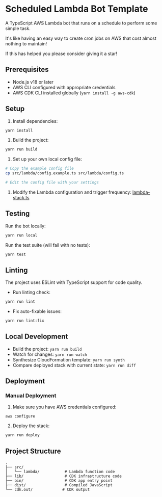 # Scheduled Lambda Bot Template

A TypeScript AWS Lambda bot that runs on a schedule to perform some simple task.

It's like having an easy way to create cron jobs on AWS that cost almost nothing to maintain!

If this has helped you please consider giving it a star!

## Prerequisites

- Node.js v18 or later
- AWS CLI configured with appropriate credentials
- AWS CDK CLI installed globally (`yarn install -g aws-cdk`)

## Setup

1. Install dependencies:

```bash
yarn install
```

1. Build the project:

```bash
yarn run build
```

1. Set up your own local config file:

```bash
# Copy the example config file
cp src/lambda/config.example.ts src/lambda/config.ts

# Edit the config file with your settings
```

1. Modify the Lambda configuration and trigger frequency: [lambda-stack.ts](lib/lambda-stack.ts)

## Testing

Run the bot locally:

```bash
yarn run local
```

Run the test suite (will fail with no tests):

```bash
yarn test
```

## Linting

The project uses ESLint with TypeScript support for code quality.

- Run linting check:

```bash
yarn run lint
```

- Fix auto-fixable issues:

```bash
yarn run lint:fix
```

## Local Development

- Build the project: `yarn run build`
- Watch for changes: `yarn run watch`
- Synthesize CloudFormation template: `yarn run synth`
- Compare deployed stack with current state: `yarn run diff`

## Deployment

### Manual Deployment

1. Make sure you have AWS credentials configured:

```bash
aws configure
```

2. Deploy the stack:

```bash
yarn run deploy
```

## Project Structure

```
.
├── src/
│   └── lambda/           # Lambda function code
├── lib/                  # CDK infrastructure code
├── bin/                  # CDK app entry point
├── dist/                 # Compiled JavaScript
└── cdk.out/             # CDK output
